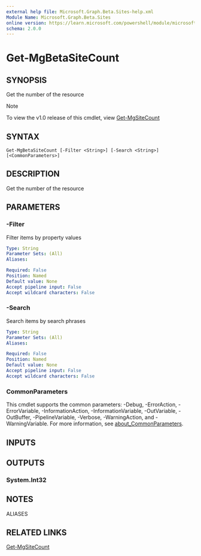```yaml
---
external help file: Microsoft.Graph.Beta.Sites-help.xml
Module Name: Microsoft.Graph.Beta.Sites
online version: https://learn.microsoft.com/powershell/module/microsoft.graph.beta.sites/get-mgbetasitecount
schema: 2.0.0
---
```


# Get-MgBetaSiteCount

## SYNOPSIS
Get the number of the resource

> [!NOTE]
> To view the v1.0 release of this cmdlet, view [Get-MgSiteCount](/powershell/module/Microsoft.Graph.Sites/Get-MgSiteCount?view=graph-powershell-v1.0)

## SYNTAX

```
Get-MgBetaSiteCount [-Filter <String>] [-Search <String>] [<CommonParameters>]
```

## DESCRIPTION
Get the number of the resource

## PARAMETERS

### -Filter
Filter items by property values

```yaml
Type: String
Parameter Sets: (All)
Aliases:

Required: False
Position: Named
Default value: None
Accept pipeline input: False
Accept wildcard characters: False
```

### -Search
Search items by search phrases

```yaml
Type: String
Parameter Sets: (All)
Aliases:

Required: False
Position: Named
Default value: None
Accept pipeline input: False
Accept wildcard characters: False
```

### CommonParameters
This cmdlet supports the common parameters: -Debug, -ErrorAction, -ErrorVariable, -InformationAction, -InformationVariable, -OutVariable, -OutBuffer, -PipelineVariable, -Verbose, -WarningAction, and -WarningVariable. For more information, see [about_CommonParameters](http://go.microsoft.com/fwlink/?LinkID=113216).

## INPUTS

## OUTPUTS

### System.Int32
## NOTES

ALIASES

## RELATED LINKS
[Get-MgSiteCount](/powershell/module/Microsoft.Graph.Sites/Get-MgSiteCount?view=graph-powershell-v1.0)

